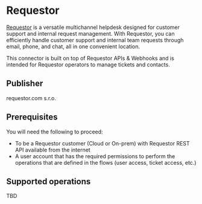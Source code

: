 # Requestor

[Requestor](https://www.requestor.com) is a versatile multichannel helpdesk designed for customer support and internal request management. With Requestor, you can efficiently handle customer support and internal team requests through email, phone, and chat, all in one convenient location.

This connector is built on top of Requestor APIs & Webhooks and is intended for Requestor operators to manage tickets and contacts.

## Publisher

requestor.com s.r.o.

## Prerequisites

You will need the following to proceed:

* To be a Requestor customer (Cloud or On-prem) with Requestor REST API available from the internet
* A user account that has the required permissions to perform the operations that are defined in the flows (user access, ticket access, etc.)

## Supported operations

TBD